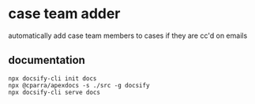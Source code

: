 # case team adder

automatically add case team members to cases if they are cc'd on emails


## documentation

    npx docsify-cli init docs
    npx @cparra/apexdocs -s ./src -g docsify
    npx docsify-cli serve docs
